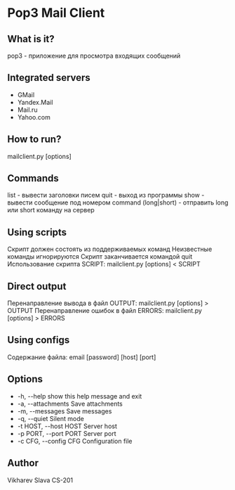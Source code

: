 Pop3 Mail Client
================

What is it?
-----------
pop3 - приложение для просмотра входящих сообщений

Integrated servers
------------------
+ GMail
+ Yandex.Mail
+ Mail.ru
+ Yahoo.com

How to run?
-----------
mailclient.py [options]

Commands
--------
list <n> - вывести заголовки <n> писем
quit - выход из программы
show <n> - вывести сообщение под номером <n>
command (long|short) <command> -
    отправить long или short команду <command> на сервер

Using scripts
-------------
Скрипт должен состоять из поддерживаемых команд
Неизвестные команды игнорируются
Скрипт заканчивается командой quit
Использование скрипта SCRIPT:
    mailclient.py [options] < SCRIPT

Direct output
-------------
Перенаправление вывода в файл OUTPUT:
    mailclient.py [options] > OUTPUT
Перенаправление ошибок в файл ERRORS:
    mailclient.py [options] > ERRORS

Using configs
-------------
Содержание файла:
    email
    [password]
    [host]
    [port]

Options
-------
+ -h, --help            show this help message and exit
+ -a, --attachments     Save attachments
+ -m, --messages        Save messages
+ -q, --quiet           Silent mode
+ -t HOST, --host HOST  Server host
+ -p PORT, --port PORT  Server port
+ -c CFG, --config CFG  Configuration file

Author
------
Vikharev Slava CS-201
